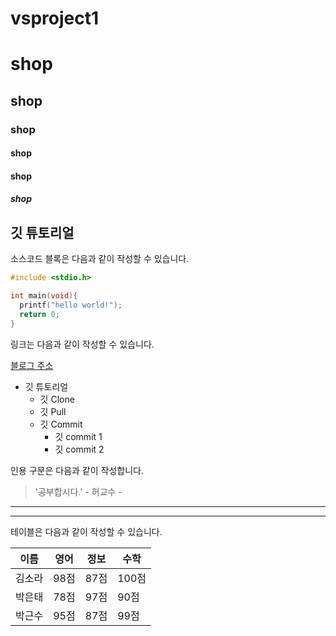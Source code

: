 # vsproject1
# shop
## shop
### shop
#### shop
#### shop
##### shop

## 깃 튜토리얼

소스코드 블록은 다음과 같이 작성할 수 있습니다.

```c
#include <stdio.h>

int main(void){
  printf("hello world!");
  return 0;
}
```
링크는 다음과 같이 작성할 수 있습니다.

[블로그 주소](http://blog.naver.com/bhher)

* 깃 튜토리얼
  * 깃 Clone
  * 깃 Pull
  * 깃 Commit
    * 깃 commit 1
    * 깃 commit 2  

인용 구문은 다음과 같이 작성합니다.

> '공부합시다.' - 허교수 -

---

***

테이블은 다음과 같이 작성할 수 있습니다.

이름|영어|정보|수학
---|---|---|---|
김소라|98점|87점|100점|
박은태|78점|97점|90점|
박근수|95점|87점|99점|










